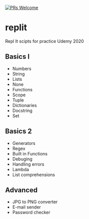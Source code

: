 [![PRs Welcome](https://img.shields.io/badge/PRs-welcome-brightgreen.svg?style=flat-square)](http://makeapullrequest.com)
# replit
Repl It scipts for practice Udemy 2020
<h2>Basics I</h2>
  <ul>
    <li>Numbers</li>
    <li>String</li>
    <li>Lists</li>
    <li>None</li>
    <li>Functions</li>
    <li>Scope</li>
    <li>Tuple</li>
    <li>Dictionaries</li>
    <li>Docstring</li>
    <li>Set</li>
  </ul>
  <h2>Basics 2</h2>
  <ul>
    <li>Generators</li>
    <li>Regex</li>
    <li>Built in Functions</li>
    <li>Debuging</li>
    <li>Handling errors</li>
    <li>Lambda</li>
    <li>List comprehensions</li>
  </ul>
  <h2>Advanced</h2>
  <ul>
    <li>JPG to PNG converter</li>
    <li>E-mail sender</li>
    <li>Password checker</li>
  </ul>
